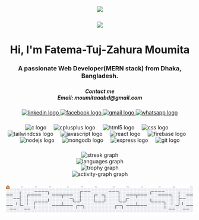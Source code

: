 <div align="center">
  <img height="220" src="https://i.ibb.co.com/wZQQpMm9/Blue-Modern-Professional-Linked-In-Banner.png"  />
</div>

###

<div align="center">
  <img height="500" src="https://i.pinimg.com/originals/54/bd/a3/54bda352b17744efa1f6898040455423.gif"  />
</div>

###

<h1 align="center">Hi, I'm Fatema-Tuj-Zahura Moumita</h1>

###

<h3 align="center">A passionate Web Developer(MERN stack) from Dhaka, Bangladesh.</h3>

###

<h5 align="center">Contact me<br>Email: moumitaaabd@gmail.com</h5>

###

<div align="center">
  <a href="https://www.linkedin.com/in/moumitaaa/" target="_blank">
    <img src="https://raw.githubusercontent.com/maurodesouza/profile-readme-generator/master/src/assets/icons/social/linkedin/default.svg" width="52" height="40" alt="linkedin logo"  />
  </a>
  <a href="https://www.facebook.com/ahamed.moumita" target="_blank">
    <img src="https://raw.githubusercontent.com/maurodesouza/profile-readme-generator/master/src/assets/icons/social/facebook/default.svg" width="52" height="40" alt="facebook logo"  />
  </a>
  <a href="moumitaaabd@gmail.com" target="_blank">
    <img src="https://raw.githubusercontent.com/maurodesouza/profile-readme-generator/master/src/assets/icons/social/gmail/default.svg" width="52" height="40" alt="gmail logo"  />
  </a>
  <a href="+8801630875115" target="_blank">
    <img src="https://raw.githubusercontent.com/maurodesouza/profile-readme-generator/master/src/assets/icons/social/whatsapp/default.svg" width="52" height="40" alt="whatsapp logo"  />
  </a>
</div>

###

<div align="center">
  <img src="https://cdn.simpleicons.org/c/A8B9CC" height="40" alt="c logo"  />
  <img width="12" />
  <img src="https://skillicons.dev/icons?i=cpp" height="40" alt="cplusplus logo"  />
  <img width="12" />
  <img src="https://cdn.simpleicons.org/html5/E34F26" height="40" alt="html5 logo"  />
  <img width="12" />
  <img src="https://cdn.jsdelivr.net/gh/devicons/devicon/icons/css3/css3-original.svg" height="40" alt="css logo"  />
  <img width="12" />
  <img src="https://cdn.simpleicons.org/tailwindcss/06B6D4" height="40" alt="tailwindcss logo"  />
  <img width="12" />
  <img src="https://skillicons.dev/icons?i=js" height="40" alt="javascript logo"  />
  <img width="12" />
  <img src="https://cdn.jsdelivr.net/gh/devicons/devicon/icons/react/react-original.svg" height="40" alt="react logo"  />
  <img width="12" />
  <img src="https://cdn.jsdelivr.net/gh/devicons/devicon/icons/firebase/firebase-plain.svg" height="40" alt="firebase logo"  />
  <img width="12" />
  <img src="https://cdn.jsdelivr.net/gh/devicons/devicon/icons/nodejs/nodejs-original.svg" height="40" alt="nodejs logo"  />
  <img width="12" />
  <img src="https://skillicons.dev/icons?i=mongodb" height="40" alt="mongodb logo"  />
  <img width="12" />
  <img src="https://skillicons.dev/icons?i=express" height="40" alt="express logo"  />
  <img width="12" />
  <img src="https://skillicons.dev/icons?i=git" height="40" alt="git logo"  />
</div>

###

<div align="center">
  <img src="https://streak-stats.demolab.com?user=ItsMoumita&locale=en&mode=daily&theme=radical&hide_border=true&border_radius=5&order=3" height="150" alt="streak graph" /> <br>
  <img src="https://github-readme-stats.vercel.app/api/top-langs?username=ItsMoumita&locale=en&hide_title=false&layout=compact&card_width=320&langs_count=5&theme=radical&hide_border=true&order=2&custom_title=Moumita's%20used%20languages" height="150" alt="languages graph" /> <br>
  <img src="https://github-profile-trophy.vercel.app?username=ItsMoumita&theme=dracula&column=-1&row=1&margin-w=8&margin-h=8&no-bg=true&no-frame=true&order=4" height="150" alt="trophy graph" /> <br>
  <img src="https://github-readme-activity-graph.vercel.app/graph?username=ItsMoumita&radius=16&theme=redical&area=true&order=5&hide_border=true" height="300" alt="activity-graph graph"  />
</div>

###

<picture>
  <source media="(prefers-color-scheme: dark)" srcset="https://raw.githubusercontent.com/ItsMoumita/ItsMoumita/output/pacman-contribution-graph-dark.svg">
  <source media="(prefers-color-scheme: light)" srcset="https://raw.githubusercontent.com/ItsMoumita/ItsMoumita/output/pacman-contribution-graph.svg">
  <img alt="pacman contribution graph" src="https://raw.githubusercontent.com/ItsMoumita/ItsMoumita/output/pacman-contribution-graph.svg">
</picture>

###
